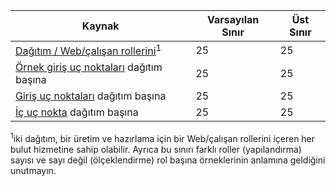 | Kaynak | Varsayılan Sınır | Üst Sınır |
| --- | --- | --- |
| [Dağıtım / Web/çalışan rollerini](../articles/cloud-services/cloud-services-choose-me.md)<sup>1</sup> |25 |25 |
| [Örnek giriş uç noktaları](https://msdn.microsoft.com/library/gg557552.aspx#InstanceInputEndpoint) dağıtım başına |25 |25 |
| [Giriş uç noktaları](https://msdn.microsoft.com/library/gg557552.aspx#InputEndpoint) dağıtım başına |25 |25 |
| [İç uç nokta](https://msdn.microsoft.com/library/gg557552.aspx#InternalEndpoint) dağıtım başına |25 |25 |

<sup>1</sup>iki dağıtım, bir üretim ve hazırlama için bir Web/çalışan rollerini içeren her bulut hizmetine sahip olabilir. Ayrıca bu sınırı farklı roller (yapılandırma) sayısı ve sayı değil (ölçeklendirme) rol başına örneklerinin anlamına geldiğini unutmayın.

